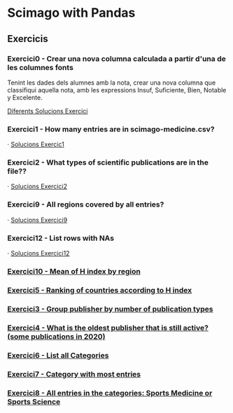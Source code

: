 # Scimago with Pandas

## Exercicis


### Exercici0 - Crear una nova columna calculada a partir d'una de les columnes  fonts

Tenint les dades dels alumnes amb la nota, crear una nova columna que classifiqui aquella nota, amb les expressions Insuf, Suficiente, Bien, Notable y Excelente.

[Diferents Solucions Exercici](CategoricalGrade.ipynb "Diferents Solucions Exercici")

### Exercici1 - How many entries are in scimago-medicine.csv? 

· [Solucions Exercic1](q1.py "Solucions")


### Exercici2 - What types of scientific publications are in the file?? 

· [Solucions Exercici2](q2.py "Solucions ")


### Exercici9 - All regions covered by all entries?

· [Solucions Exercici9](q9.py "Solucions")

### Exercici12 - List rows with NAs

· [Solucions Exercici12](q12.py "Solucions")

### [Exercici10 - Mean of H index by region](q12.py "Solucions")



### [Exercici5 - Ranking of countries according to H index](q5.py "Solucions")



### [Exercici3 - Group publisher by number of publication types](q3.py "Solucions")



### [Exercici4 - What is the oldest publisher that is still active? (some publications in 2020)](q4.py "Solucions")



### [Exercici6 - List all Categories](q6.py "Solucions")



### [Exercici7 - Category with most entries](q7.py "Solucions")

 

### [Exercici8 - All entries in the categories: Sports Medicine or Sports Science](q8.py "Solucions")

